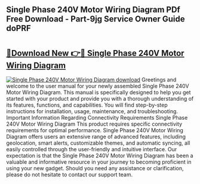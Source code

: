## Single Phase 240V Motor Wiring Diagram PDf Free Download - Part-9jg Service Owner Guide doPRF

# <h2><a href="http://dfprtj8.blite.top/?on=Single+Phase+240V+Motor+Wiring+Diagram">🔗Download New 👉🔴 Single Phase 240V Motor Wiring Diagram</a></h2>

[![Single Phase 240V Motor Wiring Diagram download](https://i.imgur.com/lujVjoI.png)](http://dfprtj8.blite.top/?on=Single+Phase+240V+Motor+Wiring+Diagram)
Greetings and welcome to the user manual for your newly assembled Single Phase 240V Motor Wiring Diagram. This manual is specifically designed to help you get started with your product and provide you with a thorough understanding of its features, functions, and capabilities. You will find step-by-step instructions for installation, usage, maintenance, and troubleshooting. Important Information Regarding Connectivity Requirements Single Phase 240V Motor Wiring Diagram This product requires specific connectivity requirements for optimal performance. Single Phase 240V Motor Wiring Diagram offers users an extensive range of advanced features, including geolocation, smart alerts, customizable themes, and automatic syncing, all easily controlled through the user-friendly and intuitive interface. Our expectation is that the Single Phase 240V Motor Wiring Diagram has been a valuable and informative resource in your journey to becoming proficient in using your new gadget. Should you need any assistance or clarification, please do not hesitate to contact our support team.
